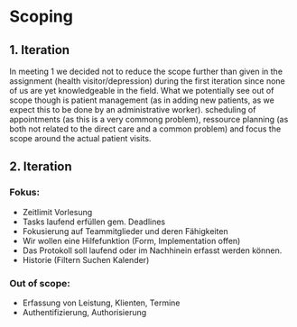 # Scoping

## 1. Iteration

In meeting 1 we decided not to reduce the scope further than given in the assignment (health visitor/depression) during the first iteration since none of us are yet knowledgeable in the field. What we potentially see out of scope though is patient management (as in adding new patients, as we expect this to be done by an administrative worker). scheduling of appointments (as this is a very commong problem), ressource planning (as both not related to the direct care and a common problem) and focus the scope around the actual patient visits.

## 2. Iteration

### Fokus:
- Zeitlimit Vorlesung
- Tasks laufend erfüllen gem. Deadlines
- Fokusierung auf Teammitglieder und deren Fähigkeiten
- Wir wollen eine Hilfefunktion (Form, Implementation offen)
- Das Protokoll soll laufend oder im Nachhinein erfasst werden können.
- Historie (Filtern Suchen Kalender)

### Out of scope: 
- Erfassung von Leistung, Klienten, Termine
- Authentifizierung, Authorisierung
